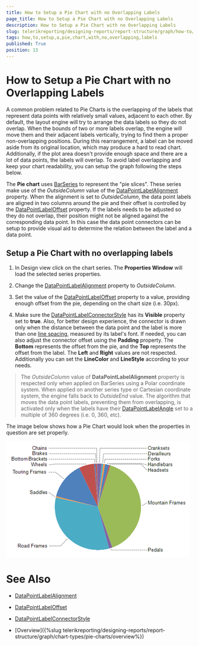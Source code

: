 ```yaml
---
title: How to Setup a Pie Chart with no Overlapping Labels
page_title: How to Setup a Pie Chart with no Overlapping Labels 
description: How to Setup a Pie Chart with no Overlapping Labels
slug: telerikreporting/designing-reports/report-structure/graph/how-to/how-to-setup-a-pie-chart-with-no-overlapping-labels
tags: how,to,setup,a,pie,chart,with,no,overlapping,labels
published: True
position: 13
---
```


# How to Setup a Pie Chart with no Overlapping Labels

A common problem related to Pie Charts is the overlapping of the labels that represent data points with relatively small values, adjacent to each other. By default, the layout engine will try to arrange the data labels so they do not overlap. When the bounds of two or more labels overlap, the engine will move them and their adjacent labels vertically, trying to find them a proper non-overlapping positions. During this rearrangement, a label can be moved aside from its original location, which may produce a hard to read chart. Additionally, if the plot area doesn't provide enough space and there are a lot of data points, the labels will overlap. To avoid label overlapping and keep your chart readability, you can setup the graph following the steps below. 

The __Pie chart__ uses [BarSeries](/reporting/api/Telerik.Reporting.BarSeries) to represent the "pie slices". These series make use of the *OutsideColumn* value of the [DataPointLabelAlignment](/reporting/api/Telerik.Reporting.BarSeries#Telerik_Reporting_BarSeries_DataPointLabelAlignment) property. When the alignment is set to *OutsideColumn*, the data point labels are aligned in two columns around the pie and their offset is controlled by the [DataPointLabelOffset](/reporting/api/Telerik.Reporting.BarSeries#Telerik_Reporting_BarSeries_DataPointLabelOffset) property. If the labels needs to be adjusted so they do not overlap, their position might not be aligned against the corresponding data point. In this case the data point connectors can be setup to provide visual aid to determine the relation between the label and a data point. 

## Setup a Pie Chart with no overlapping labels

1. In Design view click on the chart series. The __Properties Window__ will load the selected series properties. 

1. Change the [DataPointLabelAlignment](/reporting/api/Telerik.Reporting.BarSeries#Telerik_Reporting_BarSeries_DataPointLabelAlignment) property to *OutsideColumn*. 

1. Set the value of the [DataPointLabelOffset](/reporting/api/Telerik.Reporting.BarSeries#Telerik_Reporting_BarSeries_DataPointLabelOffset) property to a value, providing enough offset from the pie, depending on the chart size (i.e. 30px). 

1. Make sure the [DataPointLabelConnectorStyle](/reporting/api/Telerik.Reporting.BarSeries#Telerik_Reporting_BarSeries_DataPointLabelConnectorStyle) has its __Visible__ property set to __true__. Also, for better design experience, the connector is drawn only when the distance between the data point and the label is more than one [line spacing](https://msdn.microsoft.com/en-us/library/system.windows.media.fontfamily.linespacing(v=vs.110).aspx), measured by its label's font. If needed, you can also adjust the connector offset using the __Padding__ property. The __Bottom__ represents the offset from the pie, and the __Top__ represents the offset from the label. The __Left__ and __Right__ values are not respected. Additionally you can set the __LineColor__ and __LineStyle__ according to your needs. 

> The *OutsideColumn* value of __DataPointLabelAlignment__ property is respected only when applied on BarSeries using a Polar coordinate system. When applied on another series type or Cartesian coordinate system, the engine falls back to *OutsideEnd* value. The algorithm that moves the data point labels, preventing them from overlapping, is activated only when the labels have their [DataPointLabelAngle](/reporting/api/Telerik.Reporting.GraphSeriesBase#Telerik_Reporting_GraphSeriesBase_DataPointLabelAngle) set to a multiple of 360 degrees (i.e. 0, 360, etc). 

The image below shows how a Pie Chart would look when the properties in question are set properly. 

  ![Outside Column Pie Chart 2](images/Graph/OutsideColumnPieChart2.png)


# See Also
 
* [DataPointLabelAlignment](/reporting/api/Telerik.Reporting.BarSeries#Telerik_Reporting_BarSeries_DataPointLabelAlignment)  

* [DataPointLabelOffset](/reporting/api/Telerik.Reporting.BarSeries#Telerik_Reporting_BarSeries_DataPointLabelOffset)  

* [DataPointLabelConnectorStyle](/reporting/api/Telerik.Reporting.BarSeries#Telerik_Reporting_BarSeries_DataPointLabelConnectorStyle) 

* [Overview]({%slug telerikreporting/designing-reports/report-structure/graph/chart-types/pie-charts/overview%})
